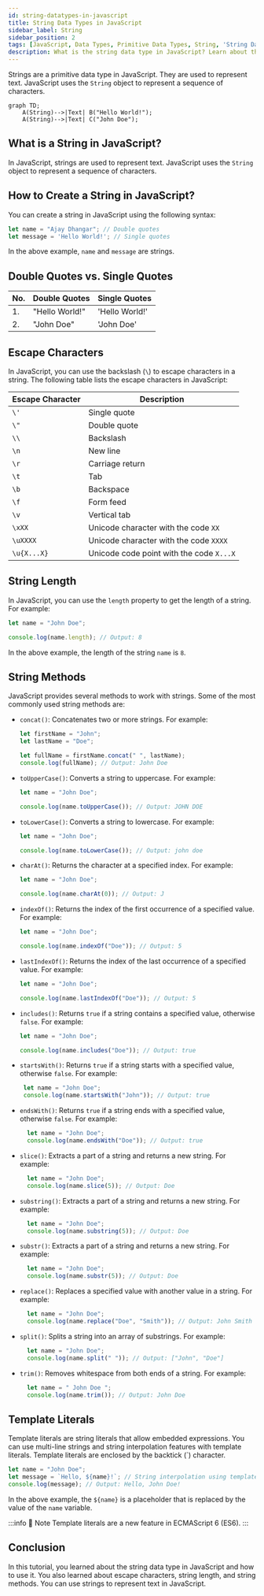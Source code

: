 ```yaml
---
id: string-datatypes-in-javascript
title: String Data Types in JavaScript
sidebar_label: String
sidebar_position: 2
tags: [JavaScript, Data Types, Primitive Data Types, String, 'String Data Type', 'String Length', 'String Methods', 'Template Literals', 'Escape Characters', 'String Concatenation', 'String Interpolation']
description: What is the string data type in JavaScript? Learn about the string data type in JavaScript, including how to create a string, escape characters, string length, string methods, and template literals.
---
```


Strings are a primitive data type in JavaScript. They are used to represent text. JavaScript uses the `String` object to represent a sequence of characters.

```mermaid
graph TD;
    A(String)-->|Text| B("Hello World!");
    A(String)-->|Text| C("John Doe");
```

## What is a String in JavaScript?

In JavaScript, strings are used to represent text. JavaScript uses the `String` object to represent a sequence of characters.

## How to Create a String in JavaScript?

You can create a string in JavaScript using the following syntax:

```js title="Creating a String in JavaScript"
let name = "Ajay Dhangar"; // Double quotes
let message = 'Hello World!'; // Single quotes
```

In the above example, `name` and `message` are strings.

## Double Quotes vs. Single Quotes

| No. | Double Quotes  | Single Quotes  |
| --- | -------------- | -------------- |
| 1.  | "Hello World!" | 'Hello World!' |
| 2.  | "John Doe"     | 'John Doe'     |

## Escape Characters

In JavaScript, you can use the backslash (`\`) to escape characters in a string. The following table lists the escape characters in JavaScript:

| Escape Character | Description                              |
| ---------------- | ---------------------------------------- |
| `\'`             | Single quote                             |
| `\"`             | Double quote                             |
| `\\`             | Backslash                                |
| `\n`             | New line                                 |
| `\r`             | Carriage return                          |
| `\t`             | Tab                                      |
| `\b`             | Backspace                                |
| `\f`             | Form feed                                |
| `\v`             | Vertical tab                             |
| `\xXX`           | Unicode character with the code `XX`     |
| `\uXXXX`         | Unicode character with the code `XXXX`   |
| `\u{X...X}`      | Unicode code point with the code `X...X` |

## String Length

In JavaScript, you can use the `length` property to get the length of a string. For example:

```js title="String Length"
let name = "John Doe";

console.log(name.length); // Output: 8
```

In the above example, the length of the string `name` is `8`.

## String Methods

JavaScript provides several methods to work with strings. Some of the most commonly used string methods are:

- `concat()`: Concatenates two or more strings. For example:

  ```js title="concat()"
  let firstName = "John";
  let lastName = "Doe";

  let fullName = firstName.concat(" ", lastName);
  console.log(fullName); // Output: John Doe
  ```

- `toUpperCase()`: Converts a string to uppercase. For example:

  ```js title="toUpperCase()"
  let name = "John Doe";

  console.log(name.toUpperCase()); // Output: JOHN DOE
  ```

- `toLowerCase()`: Converts a string to lowercase. For example:

  ```js title="toLowerCase()"
  let name = "John Doe";

  console.log(name.toLowerCase()); // Output: john doe
  ```

- `charAt()`: Returns the character at a specified index. For example:
  
  ```js title="charAt()"
  let name = "John Doe";

  console.log(name.charAt(0)); // Output: J
  ```

- `indexOf()`: Returns the index of the first occurrence of a specified value. For example:

  ```js title="indexOf()"
  let name = "John Doe";

  console.log(name.indexOf("Doe")); // Output: 5
  ```

- `lastIndexOf()`: Returns the index of the last occurrence of a specified value. For example:
  ```js title="lastIndexOf()"
  let name = "John Doe";

  console.log(name.lastIndexOf("Doe")); // Output: 5
  ```

- `includes()`: Returns `true` if a string contains a specified value, otherwise `false`. For example:

  ```js title="includes()"
  let name = "John Doe";

  console.log(name.includes("Doe")); // Output: true
  ```

- `startsWith()`: Returns `true` if a string starts with a specified value, otherwise `false`. For example:

  ```js title="startsWith()"
   let name = "John Doe";
   console.log(name.startsWith("John")); // Output: true
  ```

- `endsWith()`: Returns `true` if a string ends with a specified value, otherwise `false`. For example:

  ```js title="endsWith()"
    let name = "John Doe";
    console.log(name.endsWith("Doe")); // Output: true
  ```

- `slice()`: Extracts a part of a string and returns a new string. For example:

    ```js title="slice()"
      let name = "John Doe";
      console.log(name.slice(5)); // Output: Doe
    ```

- `substring()`: Extracts a part of a string and returns a new string. For example:

    ```js title="substring()"
      let name = "John Doe";
      console.log(name.substring(5)); // Output: Doe
    ```

- `substr()`: Extracts a part of a string and returns a new string. For example:

    ```js title="substr()"
      let name = "John Doe";
      console.log(name.substr(5)); // Output: Doe
    ```

- `replace()`: Replaces a specified value with another value in a string. For example:

    ```js title="replace()"
      let name = "John Doe";
      console.log(name.replace("Doe", "Smith")); // Output: John Smith
    ```

- `split()`: Splits a string into an array of substrings. For example:

    ```js title="split()"
      let name = "John Doe";
      console.log(name.split(" ")); // Output: ["John", "Doe"]
    ```

- `trim()`: Removes whitespace from both ends of a string. For example:

    ```js title="trim()"
      let name = " John Doe ";
      console.log(name.trim()); // Output: John Doe
    ```

## Template Literals

Template literals are string literals that allow embedded expressions. You can use multi-line strings and string interpolation features with template literals. Template literals are enclosed by the backtick (\`) character.

```js {2} title="Template Literals"
let name = "John Doe";
let message = `Hello, ${name}!`; // String interpolation using template literals
console.log(message); // Output: Hello, John Doe!
```

In the above example, the `${name}` is a placeholder that is replaced by the value of the `name` variable.

:::info 📝 Note
Template literals are a new feature in ECMAScript 6 (ES6).
:::

## Conclusion

In this tutorial, you learned about the string data type in JavaScript and how to use it. You also learned about escape characters, string length, and string methods. You can use strings to represent text in JavaScript.
